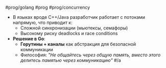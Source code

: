 #prog/golang #prog #prog/concurrency 

- В языках вроде C++/Java разработчик работает с потоками напрямую, что приводит к:
    - Сложной синхронизации (мьютексы, семафоры)
    - Высокому риску deadlocks и race conditions
- **Решение в Go**:
    - **Горутины + каналы** как абстракция для безопасной коммуникации
    - Философия: _"Не общайтесь через общую память, вместо этого делитесь памятью через коммуникацию"_ #/a 

